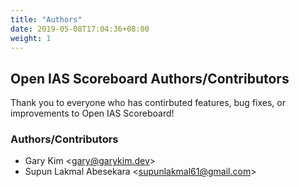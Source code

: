 ```yaml
---
title: "Authors"
date: 2019-05-08T17:04:36+08:00
weight: 1
---
```


## Open IAS Scoreboard Authors/Contributors

Thank you to everyone who has contirbuted features, bug fixes, or improvements to Open IAS Scoreboard!

### Authors/Contributors

* Gary Kim &lt;<gary@garykim.dev>&gt;
* Supun Lakmal Abesekara &lt;<supunlakmal61@gmail.com>&gt;
